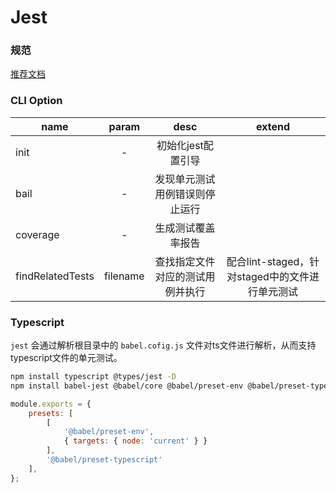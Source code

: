 # Jest

### 规范

[推荐文档](https://github.com/goldbergyoni/javascript-testing-best-practices/blob/master/readme-zh-CN.md)


### CLI Option

| name  | param  |  desc   | extend |
| ----- | :-----: | :-------: | :----: |
| init | - | 初始化jest配置引导 |  |
| bail | - | 发现单元测试用例错误则停止运行 |  |
| coverage | - | 生成测试覆盖率报告 |  |
| findRelatedTests | filename | 查找指定文件对应的测试用例并执行 | 配合lint-staged，针对staged中的文件进行单元测试 |


### Typescript

``jest`` 会通过解析根目录中的 ``babel.cofig.js`` 文件对ts文件进行解析，从而支持typescript文件的单元测试。

```bash
npm install typescript @types/jest -D
npm install babel-jest @babel/core @babel/preset-env @babel/preset-typescript -D
```

```js
module.exports = {
    presets: [
        [
            '@babel/preset-env',
            { targets: { node: 'current' } }
        ],
        '@babel/preset-typescript'
    ],
};

```
